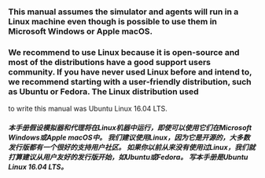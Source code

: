 ### This manual assumes the simulator and agents will run in a Linux machine even though is possible to use them in Microsoft Windows or Apple macOS. 

### We recommend to use Linux because it is open-source and most of the distributions have a good support users community. If you have never used Linux before and intend to, we recommend starting with a user-friendly distribution, such as Ubuntu or Fedora. The Linux distribution used
to write this manual was Ubuntu Linux 16.04 LTS.


##### 本手册假设模拟器和代理将在Linux机器中运行，即使可以使用它们在Microsoft Windows或Apple macOS中。 我们建议使用Linux，因为它是开源的，大多数发行版都有一个很好的支持用户社区。 如果你以前从来没有使用过Linux，我们就打算建议从用户友好的发行版开始，如Ubuntu或Fedora。 写本手册是Ubuntu Linux 16.04 LTS。
